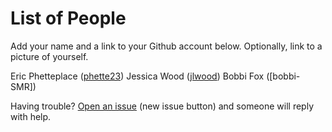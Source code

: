 # List of People

Add your name and a link to your Github account below. Optionally, link to a picture of yourself.

Eric Phetteplace ([phette23](http://github.com/phette23))
Jessica Wood ([jlwood](http://github.com/jlwood))
Bobbi Fox ([bobbi-SMR])

Having trouble? [Open an issue](https://github.com/phette23/Codeyear-IG-Github-Project/issues) (new issue button) and someone will reply with help.
